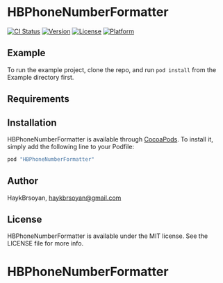 # HBPhoneNumberFormatter

[![CI Status](http://img.shields.io/travis/HaykBrsoyan/HBPhoneNumberFormatter.svg?style=flat)](https://travis-ci.org/HaykBrsoyan/HBPhoneNumberFormatter)
[![Version](https://img.shields.io/cocoapods/v/HBPhoneNumberFormatter.svg?style=flat)](http://cocoapods.org/pods/HBPhoneNumberFormatter)
[![License](https://img.shields.io/cocoapods/l/HBPhoneNumberFormatter.svg?style=flat)](http://cocoapods.org/pods/HBPhoneNumberFormatter)
[![Platform](https://img.shields.io/cocoapods/p/HBPhoneNumberFormatter.svg?style=flat)](http://cocoapods.org/pods/HBPhoneNumberFormatter)

## Example

To run the example project, clone the repo, and run `pod install` from the Example directory first.

## Requirements

## Installation

HBPhoneNumberFormatter is available through [CocoaPods](http://cocoapods.org). To install
it, simply add the following line to your Podfile:

```ruby
pod "HBPhoneNumberFormatter"
```

## Author

HaykBrsoyan, haykbrsoyan@gmail.com

## License

HBPhoneNumberFormatter is available under the MIT license. See the LICENSE file for more info.
# HBPhoneNumberFormatter
